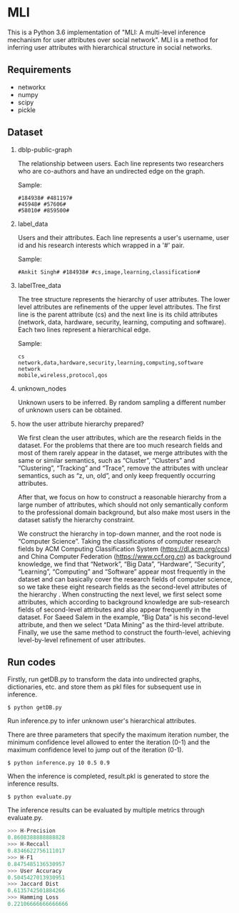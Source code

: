 # MLI

This is a Python 3.6 implementation of "MLI: A multi-level inference mechanism for user attributes over social network". MLI is a method for inferring user attributes with hierarchical structure in social networks.

## Requirements

- networkx
- numpy
- scipy
- pickle

## Dataset

1. dblp-public-graph

   The relationship between users. Each line represents two researchers who are co-authors and have an undirected edge on the graph.

   Sample:

   ```
   #184938# #481197#
   #45948# #57606#
   #58010# #859500#
   ```

   

2. label_data

   Users and their attributes. Each line represents a user's username, user id and his research interests which wrapped in a '#' pair.

   Sample:

   ```
   #Ankit Singh# #184938# #cs,image,learning,classification#
   ```

   

3. labelTree_data

   The tree structure represents the hierarchy of user attributes. The lower level attributes are refinements of the upper level attributes. The first line is the parent attribute (cs) and the next line is its child attributes (network, data, hardware, security, learning, computing and software). Each two lines represent a hierarchical edge.

   Sample:

   ```
   cs
   network,data,hardware,security,learning,computing,software
   network
   mobile,wireless,protocol,qos
   ```

   

4. unknown_nodes

   Unknown users to be inferred. By random sampling a different number of unknown users can be obtained.

   

5. how the user attribute hierarchy prepared?

   We first clean the user attributes, which are the research fields in the dataset. For the problems that there are too much research fields and most of them rarely appear in the dataset, we merge attributes with the same or similar semantics, such as “Cluster”, “Clusters” and “Clustering”, “Tracking” and “Trace”, remove the attributes with unclear semantics, such as “z, un, old”, and only keep frequently occurring attributes. 

   After that, we focus on how to construct a reasonable hierarchy from a large number of attributes, which should not only semantically conform to the professional domain background, but also make most users in the dataset satisfy the hierarchy constraint.

   We construct the hierarchy in top-down manner, and the root node is “Computer Science”. Taking the classifications of computer research fields by ACM Computing Classification System (https://dl.acm.org/ccs) and China Computer Federation (https://www.ccf.org.cn) as background knowledge, we find that “Network”, “Big Data”, “Hardware”, “Security”, “Learning”, “Computing” and “Software” appear most frequently in the dataset and can basically cover the research fields of computer science, so we take these eight research fields as the second-level attributes of the hierarchy . When constructing the next level, we first select some attributes, which according to background knowledge are sub-research fields of second-level attributes and also appear frequently in the dataset. For Saeed Salem in the example, “Big Data” is his second-level attribute, and then we select “Data Mining” as the third-level attribute. Finally, we use the same method to construct the fourth-level, achieving level-by-level refinement of user attributes.

## Run codes

Firstly, run getDB.py to transform the data into undirected graphs, dictionaries, etc. and store them as pkl files for subsequent use in inference.

```
$ python getDB.py
```

Run inference.py to infer unknown user's hierarchical attributes. 

There are three parameters that specify the maximum iteration number, the minimum confidence level allowed to enter the iteration (0-1) and the maximum confidence level to jump out of the iteration (0-1). 

```
$ python inference.py 10 0.5 0.9
```

When the inference is completed, result.pkl is generated to store the inference results.

```
$ python evaluate.py
```

The inference results can be evaluated by multiple metrics through evaluate.py.

```python
>>> H-Precision
0.8608388888888828
>>> H-Reccall
0.8346622756111017
>>> H-F1
0.8475485136530957
>>> User Accuracy
0.5045427013930951
>>> Jaccard Dist
0.6135742501884266
>>> Hamming Loss
0.22106666666666666
```
